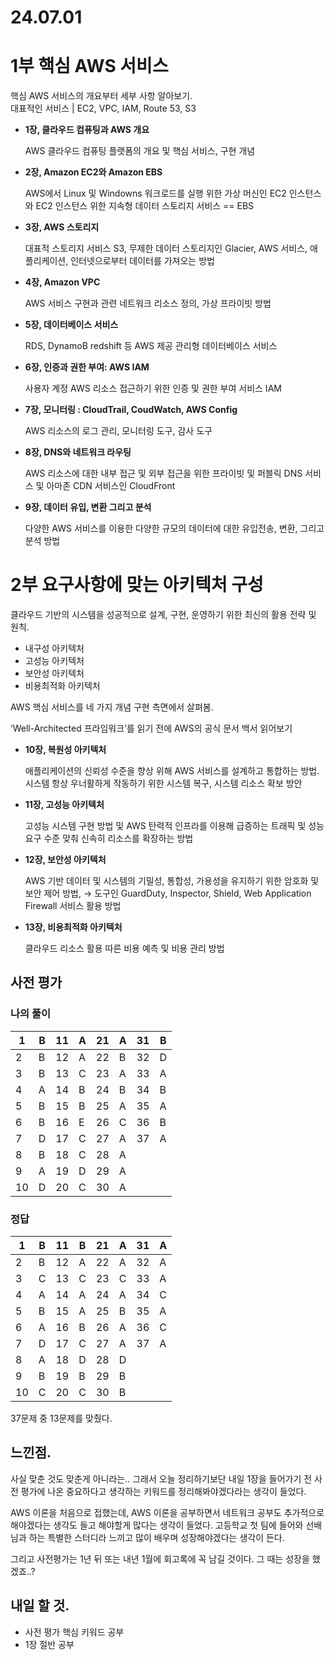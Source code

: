 # 24.07.01
# 1부 핵심 AWS 서비스

핵심 AWS 서비스의 개요부터 세부 사항 알아보기.  
대표적인 서비스 | EC2, VPC, IAM, Route 53, S3

- **1장, 클라우드 컴퓨팅과 AWS 개요**
    
    AWS 클라우드 컴퓨팅 플랫폼의 개요 및 핵심 서비스, 구현 개념
    
- **2장, Amazon EC2와 Amazon EBS**
    
    AWS에서 Linux 및 Windowns 워크로드를 실행 위한 가상 머신인 EC2 인스턴스와 EC2 인스턴스 위한 지속형 데이터 스토리지 서비스 == EBS
    
- **3장, AWS 스토리지**
    
    대표적 스토리지 서비스 S3, 무제한 데이터 스토리지인 Glacier, AWS 서비스, 애플리케이션, 인터넷으로부터 데이터를 가져오는 방법
    
- **4장, Amazon VPC**
    
    AWS 서비스 구현과 관련 네트워크 리소스 정의, 가상 프라이빗 방법
    
- **5장, 데이터베이스 서비스**
    
    RDS, DynamoB redshift 등 AWS 제공 관리형 데이터베이스 서비스
    
- **6장, 인증과 권한 부여: AWS IAM**
    
    사용자 계정 AWS 리소스 접근하기 위한 인증 및 권한 부여 서비스 IAM
    
- **7장, 모니터링 : CloudTrail, CoudWatch, AWS Config**
    
    AWS 리소스의 로그 관리, 모니터링 도구, 감사 도구
    
- **8장, DNS와 네트워크 라우팅**
    
    AWS 리소스에 대한 내부 접근 및 외부 접근을 위한 프라이빗 및 퍼블릭 DNS 서비스 및 아마존 CDN 서비스인 CloudFront
    
- **9장, 데이터 유입, 변환 그리고 분석**
    
    다양한 AWS 서비스를 이용한 다양한 규모의 데이터에 대한 유입전송, 변환, 그리고 분석 방법
    

# 2부 요구사항에 맞는 아키텍처 구성

클라우드 기반의 시스템을 성공적으로 설계, 구현, 운영하기 위한 최신의 활용 전략 및 원칙.  

- 내구성 아키텍처
- 고성능 아키텍처
- 보안성 아키텍처
- 비용최적화 아키텍처

AWS 핵심 서비스를 네 가지 개념 구현 측면에서 살펴봄.

‘Well-Architected 프라임워크’를 읽기 전에 AWS의 공식 문서 백서 읽어보기

- **10장,  복원성 아키텍처**
    
    애플리케이션의 신뢰성 수준을 향상 위해 AWS 서비스를 설계하고 통합하는 방법. 시스템 항상 우너활하게 작동하기 위한 시스템 복구, 시스템 리소스 확보 방안
    
- **11장, 고성능 아키텍처**
    
    고성능 시스템 구현 방법 및 AWS 탄력적 인프라를 이용해 급증하는 트래픽 및 성능 요구 수준 맞춰 신속히 리소스를 확장하는 방법
    
- **12장, 보안성 아키텍처**
    
    AWS 기반 데이터 및 시스템의 기밀성, 통합성, 가용성을 유지하기 위한 암호화 및 보안 제어 방법, → 도구인 GuardDuty, Inspector, Shield, Web Application Firewall 서비스 활용 방법
    
- **13장, 비용최적화 아키텍처**
    
    클라우드 리소스 활용 따른 비용 예측 및 비용 관리 방법
    

## 사전 평가

### 나의 풀이

| 1 | B | 11 | A | 21 | A | 31 | B |
| --- | --- | --- | --- | --- | --- | --- | --- |
| 2 | B | 12 | A | 22 | B | 32 | D |
| 3 | B | 13 | C | 23 | A | 33 | A |
| 4 | A | 14 | B | 24 | B | 34 | B |
| 5 | B | 15 | B | 25 | A | 35 | A |
| 6 | B | 16 | E | 26 | C | 36 | B |
| 7 | D | 17 | C | 27 | A | 37 | A |
| 8 | B | 18 | C | 28 | A |  |  |
| 9 | A | 19 | D | 29 | A |  |  |
| 10 | D | 20 | C | 30 | A |  |  |

### 정답

| 1 | B | 11 | B | 21 | A | 31 | A |
| --- | --- | --- | --- | --- | --- | --- | --- |
| 2 | B | 12 | A | 22 | A | 32 | A |
| 3 | C | 13 | C | 23 | C | 33 | A |
| 4 | A | 14 | A | 24 | A | 34 | C |
| 5 | B | 15 | A | 25 | B | 35 | A |
| 6 | A | 16 | B | 26 | A | 36 | C |
| 7 | D | 17 | C | 27 | A | 37 | A |
| 8 | A | 18 | D | 28 | D |  |  |
| 9 | B | 19 | B | 29 | B |  |  |
| 10 | C | 20 | C | 30 | B |  |  |

37문제 중 13문제를 맞췄다.

## 느낀점.

사실 맞춘 것도 맞춘게 아니라는.. 그래서 오늘 정리하기보단 내일 1장을 들어가기 전 사전 평가에 나온 중요하다고 생각하는 키워드를 정리해봐야겠다라는 생각이 들었다. 

AWS 이론을 처음으로 접했는데, AWS 이론을 공부하면서 네트워크 공부도 추가적으로 해야겠다는 생각도 들고 해야할게 많다는 생각이 들었다.  고등학교 첫 팀에 들어와 선배님과 하는 특별한 스터디라 느끼고 많이 배우며 성장해야겠다는 생각이 든다.

그리고 사전평가는 1년 뒤 또는 내년 1월에 회고록에 꼭 남길 것이다. 그 때는 성장을 했겠죠..?

## 내일 할 것.

- 사전 평가 핵심 키워드 공부
- 1장 절반 공부
